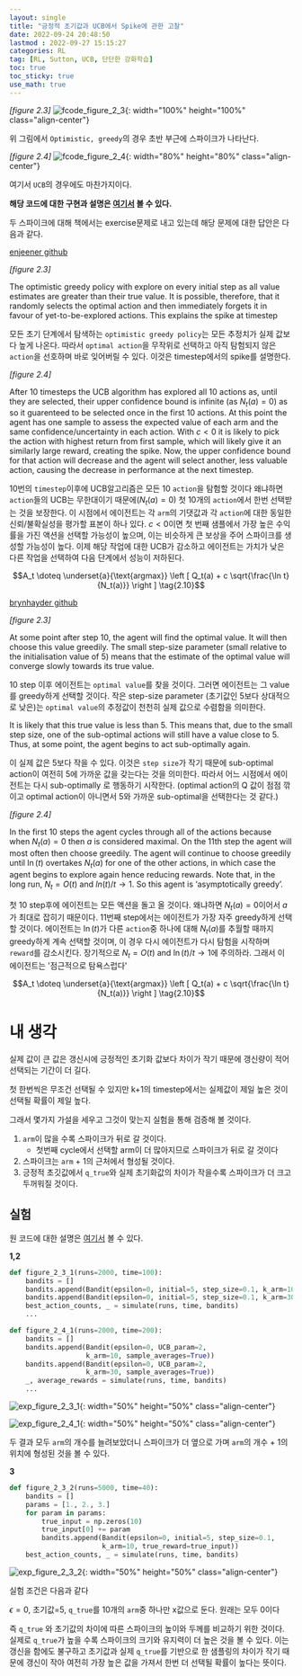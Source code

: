 ```yaml
---
layout: single
title: "긍정적 초기값과 UCB에서 Spike에 관한 고찰"
date: 2022-09-24 20:48:50
lastmod : 2022-09-27 15:15:27
categories: RL
tag: [RL, Sutton, UCB, 단단한 강화학습]
toc: true
toc_sticky: true
use_math: true
---
```


*[figure 2.3]*
![fcode_figure_2_3](../../assets/images/rl/fcode_figure_2_3.png){: width="100%" height="100%" class="align-center"}

위 그림에서 `Optimistic, greedy`의 경우 초반 부근에 스파이크가 나타난다.

*[figure 2.4]*
![fcode_figure_2_4](../../assets/images/rl/fcode_figure_2_4.png){: width="80%" height="80%" class="align-center"}

여기서 `UCB`의 경우에도 마찬가지이다.

**해당 코드에 대한 구현과 설명은 [여기서](https://helpingstar.github.io/rl/SuttonCode_ch02/) 볼 수 있다.**

두 스파이크에 대해 책에서는 exercise문제로 내고 있는데 해당 문제에 대한 답안은 다음과 같다.

[enjeener github](https://github.com/enjeeneer/sutton_and_barto/tree/main/exercises)

*[figure 2.3]*

The optimistic greedy policy with explore on every initial step as all value estimates are greater than their true value. It is possible, therefore, that it randomly selects the optimal action and then immediately forgets it in favour of yet-to-be-explored actions. This explains the spike at timestep

모든 초기 단계에서 탐색하는 `optimistic greedy policy`는 모든 추정치가 실제 값보다 높게 나온다. 따라서 `optimal action`을 무작위로 선택하고 아직 탐험되지 않은 `action`을 선호하며 바로 잊어버릴 수 있다. 이것은 timestep에서의 spike를 설명한다.

*[figure 2.4]*

After 10 timesteps the UCB algorithm has explored all 10 actions as, until they are selected, their upper confidence bound is infinite (as $N_t(a) = 0$) as so it guarenteed to be selected once in the first 10 actions. At this point the agent has one sample to assess the expected value of each arm and the same confidence/uncertainty in each action. With $c < 0$ it is likely to pick the action with highest return from first sample, which will likely give it an similarly large reward, creating the spike. Now, the upper confidence bound for that action will decrease and the agent will select another, less valuable action, causing the decrease in performance at the next timestep.

10번의 `timestep`이후에 UCB알고리즘은 모든 10 `action`을 탐험할 것이다 왜냐하면 `action`들의 UCB는 무한대이기 때문에($N_t(a)=0$) 첫 10개의 `action`에서 한번 선택받는 것을 보장한다. 이 시점에서 에이전트는 각 `arm`의 기댓값과 각 `action`에 대한 동일한 신뢰/불확실성을 평가할 표본이 하나 있다. $c < 0$이면 첫 번째 샘플에서 가장 높은 수익률을 가진 액션을 선택할 가능성이 높으며, 이는 비슷하게 큰 보상을 주어 스파이크를 생성할 가능성이 높다. 이제 해당 작업에 대한 UCB가 감소하고 에이전트는 가치가 낮은 다른 작업을 선택하여 다음 단계에서 성능이 저하된다.

$$A_t \doteq \underset{a}{\text{argmax}} \left [ Q_t(a) + c \sqrt{\frac{\ln t}{N_t(a)}} \right ] \tag{2.10}$$

[brynhayder github](https://github.com/brynhayder/reinforcement_learning_an_introduction/tree/master/exercises)

*[figure 2.3]*

At some point after step 10, the agent will find the optimal value. It will then choose this value greedily. The small step-size parameter (small relative to the initialisation value of 5) means that the estimate of the optimal value will converge slowly towards its true value.

10 step 이후 에이전트는 `optimal value`를 찾을 것이다. 그러면 에이전트는 그 value를 greedy하게 선택할 것이다. 작은 step-size parameter (초기값인 5보다 상대적으로 낮은)는 `optimal value`의 추정값이 천천히 실제 값으로 수렴함을 의미한다.

It is likely that this true value is less than 5. This means that, due to the small step size, one of the sub-optimal actions will still have a value close to 5. Thus, at some point, the agent begins to act sub-optimally again.

이 실제 값은 5보다 작을 수 있다. 이것은 `step size`가 작기 때문에 sub-optimal action이 여전히 5에 가까운 값을 갖는다는 것을 의미한다. 따라서 어느 시점에서 에이전트는 다시 sub-optimally 로 행동하기 시작한다. (optimal action의 Q 값이 점점 깎이고 optimal action이 아니면서 5와 가까운 sub-optimal을 선택한다는 것 같다.)

*[figure 2.4]*

In the first 10 steps the agent cycles through all of the actions because when $N_t(a) = 0$ then $a$ is considered maximal. On the 11th step the agent will most often then choose greedily. The agent will continue to choose greedily until $\ln(t)$ overtakes $N_t(a)$ for one of the other actions, in which case the agent begins to explore again hence reducing rewards. Note that, in the long run, $N_t = O(t)$ and $ln(t)/t \rightarrow 1$. So this agent is ‘asymptotically greedy’.

첫 10 step후에 에이전트는 모든 액션을 돌고 올 것이다. 왜냐하면 $N_t(a)=0$이어서 $a$가 최대로 잡히기 때문이다. 11번째 step에서는 에이전트가 가장 자주 greedy하게 선택할 것이다. 에이전트는 $\ln(t)$가 다른 `action`중 하나에 대해 $N_t(a)$를 추월할 때까지 greedy하게 계속 선택할 것이며, 이 경우 다시 에이전트가 다시 탐험을 시작하며 `reward`를 감소시킨다. 장기적으로 $N_t = O(t)$ and $\ln(t)/t \rightarrow 1$에 주의하라. 그래서 이 에이전트는 '점근적으로 탐욕스럽다'

$$A_t \doteq \underset{a}{\text{argmax}} \left [ Q_t(a) + c \sqrt{\frac{\ln t}{N_t(a)}} \right ] \tag{2.10}$$

# 내 생각

실제 값이 큰 값은 갱신시에 긍정적인 초기화 값보다 차이가 작기 때문에 갱신량이 적어 선택되는 기간이 더 길다.

첫 한번씩은 무조건 선택될 수 있지만 k+1의 timestep에서는 실제값이 제일 높은 것이 선택될 확률이 제일 높다.

그래서 몇가지 가설을 세우고 그것이 맞는지 실험을 통해 검증해 볼 것이다.

1. `arm`이 많을 수록 스파이크가 뒤로 갈 것이다.
    * 첫번째 cycle에서 선택할 arm이 더 많아지므로 스파이크가 뒤로 갈 것이다
2. 스파이크는 `arm` + 1의 근처에서 형성될 것이다.
3. 긍정적 초깃값에서 `q_true`와 실제 초기화값의 차이가 작을수록 스파이크가 더 크고 두꺼워질 것이다.

## 실험

원 코드에 대한 설명은 [여기서](https://helpingstar.github.io/rl/SuttonCode_ch02/) 볼 수 있다.

**1,2**

```python
def figure_2_3_1(runs=2000, time=100):
    bandits = []
    bandits.append(Bandit(epsilon=0, initial=5, step_size=0.1, k_arm=10))
    bandits.append(Bandit(epsilon=0, initial=5, step_size=0.1, k_arm=30))
    best_action_counts, _ = simulate(runs, time, bandits)
    ...

def figure_2_4_1(runs=2000, time=200):
    bandits = []
    bandits.append(Bandit(epsilon=0, UCB_param=2,
                   k_arm=10, sample_averages=True))
    bandits.append(Bandit(epsilon=0, UCB_param=2,
                   k_arm=30, sample_averages=True))
    _, average_rewards = simulate(runs, time, bandits)
    ...
```

![exp_figure_2_3_1](../../assets/images/rl/exp_figure_2_3_1.png){: width="50%" height="50%" class="align-center"}

![exp_figure_2_4_1](../../assets/images/rl/exp_figure_2_4_1.png){: width="50%" height="50%" class="align-center"}

두 결과 모두 `arm`의 개수를 늘려보았더니 스파이크가 더 옆으로 가며 `arm`의 개수 + 1의 위치에 형성된 것을 볼 수 있다.

**3**

```python
def figure_2_3_2(runs=5000, time=40):
    bandits = []
    params = [1., 2., 3.]
    for param in params:
        true_input = np.zeros(10)
        true_input[0] += param
        bandits.append(Bandit(epsilon=0, initial=5, step_size=0.1,
                       k_arm=10, true_reward=true_input))
    best_action_counts, _ = simulate(runs, time, bandits)
```

![exp_figure_2_3_2](../../assets/images/rl/exp_figure_2_3_2.png){: width="50%" height="50%" class="align-center"}

실험 조건은 다음과 같다

$\epsilon=0$, 초기값=5, `q_true`를 10개의 `arm`중 하나만 x값으로 둔다. 원래는 모두 0이다

즉 `q_true` 와 초기값의 차이에 따른 스파이크의 높이와 두께를 비교하기 위한 것이다. 실제로 `q_true`가 높을 수록 스파이크의 크기와 유지력이 더 높은 것을 볼 수 있다. 이는 갱신을 함에도 불구하고 초기값과 실제 `q_true`를 기반으로 한 샘플링의 차이가 작기 때문에 갱신이 작아 여전히 가장 높은 값을 가져서 한번 더 선택될 확률이 높다는 뜻이다.
